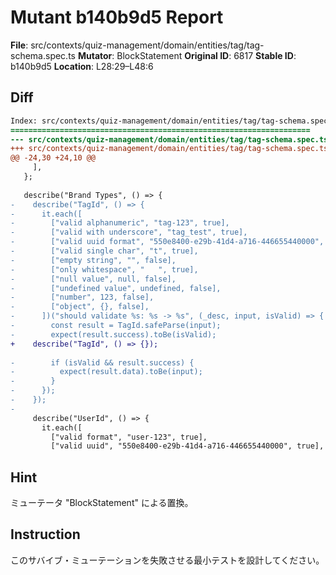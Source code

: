 # Mutant b140b9d5 Report

**File**: src/contexts/quiz-management/domain/entities/tag/tag-schema.spec.ts
**Mutator**: BlockStatement
**Original ID**: 6817
**Stable ID**: b140b9d5
**Location**: L28:29–L48:6

## Diff

```diff
Index: src/contexts/quiz-management/domain/entities/tag/tag-schema.spec.ts
===================================================================
--- src/contexts/quiz-management/domain/entities/tag/tag-schema.spec.ts	original
+++ src/contexts/quiz-management/domain/entities/tag/tag-schema.spec.ts	mutated #6817
@@ -24,30 +24,10 @@
     ],
   };
 
   describe("Brand Types", () => {
-    describe("TagId", () => {
-      it.each([
-        ["valid alphanumeric", "tag-123", true],
-        ["valid with underscore", "tag_test", true],
-        ["valid uuid format", "550e8400-e29b-41d4-a716-446655440000", true],
-        ["valid single char", "t", true],
-        ["empty string", "", false],
-        ["only whitespace", "   ", true],
-        ["null value", null, false],
-        ["undefined value", undefined, false],
-        ["number", 123, false],
-        ["object", {}, false],
-      ])("should validate %s: %s -> %s", (_desc, input, isValid) => {
-        const result = TagId.safeParse(input);
-        expect(result.success).toBe(isValid);
+    describe("TagId", () => {});
 
-        if (isValid && result.success) {
-          expect(result.data).toBe(input);
-        }
-      });
-    });
-
     describe("UserId", () => {
       it.each([
         ["valid format", "user-123", true],
         ["valid uuid", "550e8400-e29b-41d4-a716-446655440000", true],
```

## Hint

ミューテータ "BlockStatement" による置換。

## Instruction

このサバイブ・ミューテーションを失敗させる最小テストを設計してください。
